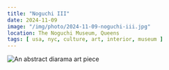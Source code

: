 ```yaml
---
title: "Noguchi III"
date: 2024-11-09
image: "/img/photo/2024-11-09-noguchi-iii.jpg"
location: The Noguchi Museum, Queens
tags: [ usa, nyc, culture, art, interior, museum ]
---
```


![An abstract diarama art piece](/img/photo/2024-11-09-noguchi-iii.jpg)
